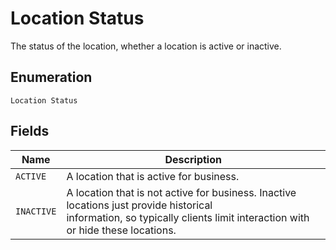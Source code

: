 
# Location Status

The status of the location, whether a location is active or inactive.

## Enumeration

`Location Status`

## Fields

| Name | Description |
|  --- | --- |
| `ACTIVE` | A location that is active for business. |
| `INACTIVE` | A location that is not active for business. Inactive locations just provide historical<br>information, so typically clients limit interaction with or hide these locations. |

